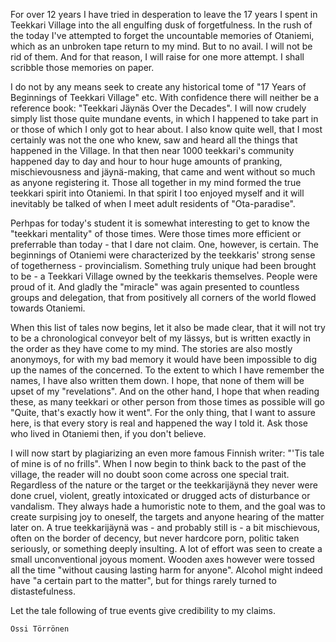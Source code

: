 
For over 12 years I have tried in desperation to leave the 17 years I spent in Teekkari Village into the all engulfing dusk of forgetfulness.
 In the rush of the today I've attempted to forget the uncountable memories of Otaniemi, which as an unbroken tape return to my mind.
 But to no avail.
 I will not be rid of them.
 And for that reason, I will raise for one more attempt.
 I shall scribble those memories on paper.


I do not by any means seek to create any historical tome of "17 Years of Beginnings of Teekkari Village" etc.
 With confidence there will neither be a reference book: "Teekkari Jäynäs Over the Decades".
 I will now crudely simply list those quite mundane events, in which I happened to take part in or those of which I only got to hear about.
 I also know quite well, that I most certainly was not the one who knew, saw and heard all the things that happened in the Village.
 In that then near 1000 teekkari's community happened day to day and hour to hour huge amounts of pranking, mischievousness and jäynä-making, that came and went without so much as anyone registering it.
 Those all together in my mind formed the true teekkari spirit into Otaniemi.
 In that spirit I too enjoyed myself and it will inevitably be talked of when I meet adult residents of "Ota-paradise".


Perhpas for today's student it is somewhat interesting to get to know the "teekkari mentality" of those times.
 Were those times more efficient or preferrable than today - that I dare not claim.
 One, however, is certain.
 The beginnings of Otaniemi were characterized by the teekkaris' strong sense of togetherness - provincialism.
 Something truly unique had been brought to be - a Teekkari Village owned by the teekkaris themselves.
 People were proud of it.
 And gladly the "miracle" was again presented to countless groups and delegation, that from positively all corners of the world flowed towards Otaniemi.


When this list of tales now begins, let it also be made clear, that it will not try to be a chronological conveyor belt of my lässys, but is written exactly in the order as they have come to my mind.
 The stories are also mostly anonymoys, for with my bad memory it would have been impossible to dig up the names of the concerned.
 To the extent to which I have remember the names, I have also written them down.
 I hope, that none of them will be upset of my "revelations".
 And on the other hand, I hope that when reading these, as many teekkari or other person from those times as possible will go "Quite, that's exactly how it went".
 For the only thing, that I want to assure here, is that every story is real and happened the way I told it.
 Ask those who lived in Otaniemi then, if you don't believe.


I will now start by plagiarizing an even more famous Finnish writer: "'Tis tale of mine is of no frills".
 When I now begin to think back to the past of the village, the reader will no doubt soon come across one special trait.
 Regardless of the nature or the target or the teekkarijäynä they never were done cruel, violent, greatly intoxicated or drugged acts of disturbance or vandalism.
 They always hade a humoristic note to them, and the goal was to create surpising joy to oneself, the targets and anyone hearing of the matter later on.
 A true teekkarijäynä was - and probably still is - a bit mischievous, often on the border of decency, but never hardcore porn, politic taken seriously, or something deeply insulting.
 A lot of effort was seen to create a small unconventional joyous moment.
 Wooden axes however were tossed all the time "without causing lasting harm for anyone".
 Alcohol might indeed have "a certain part to the matter", but for things rarely turned to distastefulness.

Let the tale following of true events give credibility to my claims.

    Ossi Törrönen